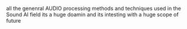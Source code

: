 all the genenral AUDIO processing methods and techniques used in the Sound AI field its a huge doamin and its intesting with a huge scope of future

